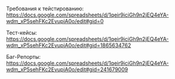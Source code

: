 Требования к тейстированию: https://docs.google.com/spreadsheets/d/1qeir9iciGh9n2jEQ4eYA-wdm_xP5sehFKc2EvupiA0o/edit#gid=0

Тест-кейсы: https://docs.google.com/spreadsheets/d/1qeir9iciGh9n2jEQ4eYA-wdm_xP5sehFKc2EvupiA0o/edit#gid=1865634762

Баг-Репорты: https://docs.google.com/spreadsheets/d/1qeir9iciGh9n2jEQ4eYA-wdm_xP5sehFKc2EvupiA0o/edit#gid=241679009
